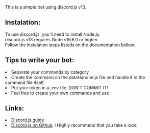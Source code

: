 This is a simple bot using discord.js v13.

<h2>Instalation:</h2>
To use discord.js, you'll need to install Node.js. <br>
discord.js v13 requires Node v16.6.0 or higher. <br>
Follow the instalation steps listeds on the documentation bellow.

<h2>Tips to write your bot:</h2>
<li>Separate your commands by category</li>
<li>Create the command on the dataHandler.js file and handle it in the command file itself.</li>
<li>Put your token in a .env file. DON'T COMMIT IT!</li>
<li>Feel free to create your own commands and use</li>

<h2>Links:</h2>
<li><a href="https://discordjs.guide/">Discord.js guide</a></li>
<li><a href="https://github.com/discordjs/discord.js">Discord.js on Github</a>. I Highly recommend that you take a look.</li>

